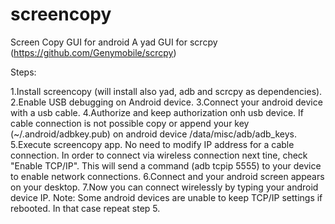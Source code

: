 # screencopy
Screen Copy GUI for android
A yad GUI for scrcpy (https://github.com/Genymobile/scrcpy)

Steps:

1.Install screencopy (will install also yad, adb and scrcpy as dependencies).
2.Enable USB debugging on Android device.
3.Connect your android device with a usb cable.
4.Authorize and keep authorization onh usb device. If cable connection is not possible copy or append your key (~/.android/adbkey.pub) on android device /data/misc/adb/adb_keys.
5.Execute screencopy app. No need to modify IP address for a cable connection. In order to connect via wireless connection next tine, check "Enable TCP/IP". This will send a command (adb tcpip 5555) to your device to enable network connections.
6.Connect and your android screen appears on your desktop.
7.Now you can connect wirelessly by typing your android device IP. 
Note: Some android devices are unable to keep TCP/IP settings if rebooted. In that case repeat step 5.
